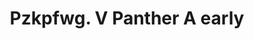 ---
title: "Pzkpfwg. V Panther A early"
price: TBA
desc: ""
img_path: "/assets/img/DW35009.jpg"
brand: AMMO
available: false
special_offer: false
new: false
soon: false
cat: "Plasticne-Makete"
subcat: "PM-DAS WERK"
subsubcat: ""
sifra: "DW35009"
---